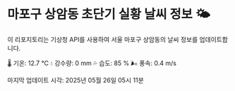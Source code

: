 
# 마포구 상암동 초단기 실황 날씨 정보 🌤️

이 리포지토리는 기상청 API를 사용하여 서울 마포구 상암동의 날씨 정보를 업데이트합니다. 

🌡️ 기온: 12.7 ℃
💧 강수량: 0 mm
💦 습도: 85 %
🌬️ 풍속: 0.4 m/s

마지막 업데이트 시각: 2025년 05월 26일 05시 11분    

